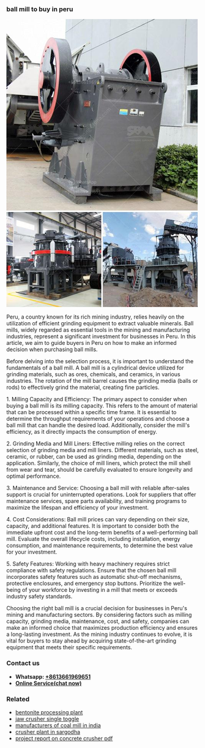<h3>ball mill to buy in peru</h3><img src='1706767824.jpg' alt=''><p>Peru, a country known for its rich mining industry, relies heavily on the utilization of efficient grinding equipment to extract valuable minerals. Ball mills, widely regarded as essential tools in the mining and manufacturing industries, represent a significant investment for businesses in Peru. In this article, we aim to guide buyers in Peru on how to make an informed decision when purchasing ball mills.</p><p>Before delving into the selection process, it is important to understand the fundamentals of a ball mill. A ball mill is a cylindrical device utilized for grinding materials, such as ores, chemicals, and ceramics, in various industries. The rotation of the mill barrel causes the grinding media (balls or rods) to effectively grind the material, creating fine particles.</p><p>1. Milling Capacity and Efficiency: The primary aspect to consider when buying a ball mill is its milling capacity. This refers to the amount of material that can be processed within a specific time frame. It is essential to determine the throughput requirements of your operations and choose a ball mill that can handle the desired load. Additionally, consider the mill's efficiency, as it directly impacts the consumption of energy.</p><p>2. Grinding Media and Mill Liners: Effective milling relies on the correct selection of grinding media and mill liners. Different materials, such as steel, ceramic, or rubber, can be used as grinding media, depending on the application. Similarly, the choice of mill liners, which protect the mill shell from wear and tear, should be carefully evaluated to ensure longevity and optimal performance.</p><p>3. Maintenance and Service: Choosing a ball mill with reliable after-sales support is crucial for uninterrupted operations. Look for suppliers that offer maintenance services, spare parts availability, and training programs to maximize the lifespan and efficiency of your investment.</p><p>4. Cost Considerations: Ball mill prices can vary depending on their size, capacity, and additional features. It is important to consider both the immediate upfront cost and the long-term benefits of a well-performing ball mill. Evaluate the overall lifecycle costs, including installation, energy consumption, and maintenance requirements, to determine the best value for your investment.</p><p>5. Safety Features: Working with heavy machinery requires strict compliance with safety regulations. Ensure that the chosen ball mill incorporates safety features such as automatic shut-off mechanisms, protective enclosures, and emergency stop buttons. Prioritize the well-being of your workforce by investing in a mill that meets or exceeds industry safety standards.</p><p>Choosing the right ball mill is a crucial decision for businesses in Peru's mining and manufacturing sectors. By considering factors such as milling capacity, grinding media, maintenance, cost, and safety, companies can make an informed choice that maximizes production efficiency and ensures a long-lasting investment. As the mining industry continues to evolve, it is vital for buyers to stay ahead by acquiring state-of-the-art grinding equipment that meets their specific requirements.</p><h3>Contact us</h3><ul><li><strong>Whatsapp:&nbsp;<a href="https://wa.me/8613661969651">+8613661969651</a></strong></li><li><a href="https://swt.shibang-china.com/?git&amp;zhl&amp;ball mill to buy in peru"><strong>Online Service(chat now)</strong></a></li></ul><h3>Related</h3><ul><li><a href='bentonite processing plant.md'>bentonite processing plant</a></li><li><a href='jaw crusher single toggle.md'>jaw crusher single toggle</a></li><li><a href='manufacturers of coal mill in india.md'>manufacturers of coal mill in india</a></li><li><a href='crusher plant in sargodha.md'>crusher plant in sargodha</a></li><li><a href='project report on concrete crusher pdf.md'>project report on concrete crusher pdf</a></li></ul>